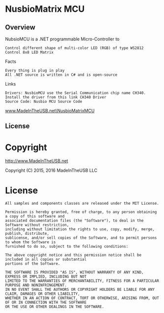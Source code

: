 # NusbioMatrix MCU

## Overview

 NubsioMCU is a .NET programmable Micro-Controller to

    Control different shape of multi-color LED (RGB) of type WS2812
    Control 8x8 LED Matrix

Facts

    Every thing is plug in play
    All .NET source is written in C# and is open-source

Links

    Drivers: NusbioMCU use the Serial Communication chip name CH340. Install the driver from this link CH340 Driver
    Source Code: Nusbio MCU Source Code


www.MadeInTheUSB.net\NusbioMatrixMCU

## License

# Copyright

http://www.MadeInTheUSB.net

Copyright (C) 2015, 2016 MadeInTheUSB LLC

# License 

    All samples and components classes are released under the MIT License.

    Permission is hereby granted, free of charge, to any person obtaining a copy of this software and 
    associated documentation files (the "Software"), to deal in the Software without restriction, 
    including without limitation the rights to use, copy, modify, merge, publish, distribute, 
    sublicense, and/or sell copies of the Software, and to permit persons to whom the Software is 
    furnished to do so, subject to the following conditions:

    The above copyright notice and this permission notice shall be included in all copies or substantial 
    portions of the Software.

    THE SOFTWARE IS PROVIDED "AS IS", WITHOUT WARRANTY OF ANY KIND, EXPRESS OR IMPLIED, INCLUDING BUT NOT 
    LIMITED TO THE WARRANTIES OF MERCHANTABILITY, FITNESS FOR A PARTICULAR PURPOSE AND NONINFRINGEMENT. 
    IN NO EVENT SHALL THE AUTHORS OR COPYRIGHT HOLDERS BE LIABLE FOR ANY CLAIM, DAMAGES OR OTHER LIABILITY, 
    WHETHER IN AN ACTION OF CONTRACT, TORT OR OTHERWISE, ARISING FROM, OUT OF OR IN CONNECTION WITH THE SOFTWARE 
    OR THE USE OR OTHER DEALINGS IN THE SOFTWARE.

